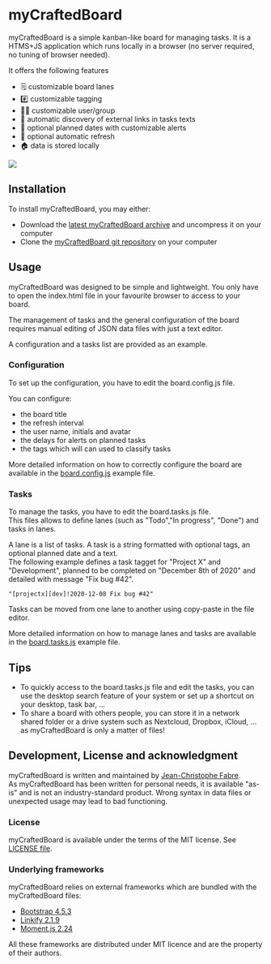 # myCraftedBoard

myCraftedBoard is a simple kanban-like board for managing tasks. It is a HTMS+JS application which runs locally in a browser (no server required, no tuning of browser needed).

It offers the following features

* 🗒 customizable board lanes
* #️⃣ customizable tagging
* 👩‍💻 customizable user/group 
* 🔗 automatic discovery of external links in tasks texts
* 📅 optional planned dates with customizable alerts 
* 🔄 optional automatic refresh
* 🏠 data is stored locally

<img src="https://github.com/jctophefabre/mycraftedboard/raw/master/assets/screenshot.png">


## Installation

To install myCraftedBoard, you may either:
* Download the [latest myCraftedBoard archive](https://github.com/jctophefabre/mycraftedboard/archive/master.zip) and uncompress it on your computer
* Clone the [myCraftedBoard git repository](https://github.com/jctophefabre/mycraftedboard) on your computer


## Usage

myCraftedBoard was designed to be simple and lightweight. You only have to open the index.html file in your favourite browser to access to your board.  

The management of tasks and the general configuration of the board requires manual editing of JSON data files with just a text editor.  

A configuration and a tasks list are provided as an example.


### Configuration

To set up the configuration, you have to edit the board.config.js file.  

You can configure:
* the board title
* the refresh interval
* the user name, initials and avatar
* the delays for alerts on planned tasks
* the tags which will can used to classify tasks

More detailed information on how to correctly configure the board are available in the [board.config.js](https://github.com/jctophefabre/mycraftedboard/blob/master/board.config.js) example file.

### Tasks

To manage the tasks, you have to edit the board.tasks.js file.  
This files allows to define lanes (such as "Todo","In progress", "Done") and tasks in lanes.  

A lane is a list of tasks.
A task is a string formatted with optional tags, an optional planned date and a text.  
The following example defines a task tagget for "Project X" and "Development", planned to be completed on "December 8th of 2020" and detailed with message "Fix bug #42".

```
"[projectx][dev]!2020-12-08 Fix bug #42"
``` 
Tasks can be moved from one lane to another using copy-paste in the file editor.

More detailed information on how to manage lanes and tasks are available in the [board.tasks.js](https://github.com/jctophefabre/mycraftedboard/blob/master/board.tasks.js) example file.


## Tips

* To quickly access to the board.tasks.js file and edit the tasks, you can use the desktop search feature of your system or set up a shortcut on your desktop, task bar, ...
* To share a board with others people, you can store it in a network shared folder or a drive system such as Nextcloud, Dropbox, iCloud, ... as myCraftedBoard is only a matter of files!


## Development, License and acknowledgment

myCraftedBoard is written and maintained by [Jean-Christophe Fabre](https://github.com/jctophefabre).  
As myCraftedBoard has been written for personal needs, it is available "as-is" and is not an industry-standard product. Wrong syntax in data files or unexpected usage may lead to bad functioning.


### License

myCraftedBoard is available under the terms of the MIT license. See [LICENSE file](https://github.com/jctophefabre/mycraftedboard/blob/master/LICENSE).

### Underlying frameworks

myCraftedBoard relies on external frameworks which are bundled with the myCraftedBoard files:

* [Bootstrap 4.5.3](https://getbootstrap.com)
* [Linkify 2.1.9](https://soapbox.github.io/linkifyjs/)
* [Moment.js 2.24](https://momentjs.com/)

All these frameworks are distributed under MIT licence and are the property of their authors.


